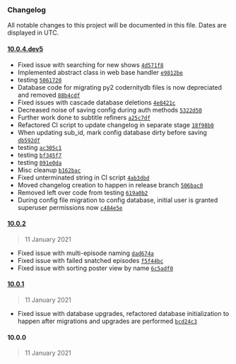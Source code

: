 ### Changelog

All notable changes to this project will be documented in this file. Dates are displayed in UTC.

#### [10.0.4.dev5](https://git.sickrage.ca/SiCKRAGE/sickrage-testing/compare/10.0.2...10.0.4.dev5)

- Fixed issue with searching for new shows [`4d571f8`](https://git.sickrage.ca/SiCKRAGE/sickrage-testing/commit/4d571f8636feb1269705fc829721ac1fc7ef5860)
- Implemented abstract class in web base handler [`e9812be`](https://git.sickrage.ca/SiCKRAGE/sickrage-testing/commit/e9812be71593a35b0987e30ec7135f51b98afcae)
- testing [`5061720`](https://git.sickrage.ca/SiCKRAGE/sickrage-testing/commit/5061720ce605fca9c565a8aa17739909a7531fbc)
- Database code for migrating py2 codernitydb files is now depreciated and removed [`88b4cdf`](https://git.sickrage.ca/SiCKRAGE/sickrage-testing/commit/88b4cdff8eb95937bcbd013bc182245e9b3445ad)
- Fixed issues with cascade database deletions [`4e8421c`](https://git.sickrage.ca/SiCKRAGE/sickrage-testing/commit/4e8421c376baedd4c2e751b435916e1e71fa85de)
- Decreased noise of saving config during auth methods [`5322d50`](https://git.sickrage.ca/SiCKRAGE/sickrage-testing/commit/5322d507dd26c57d7ccb701241ec7380d56adcc0)
- Further work done to subtitle refiners [`a25c7df`](https://git.sickrage.ca/SiCKRAGE/sickrage-testing/commit/a25c7df114ba831972aae9d5d9d58aa91dd3d258)
- Refactored CI script to update changelog in separate stage [`18f98b0`](https://git.sickrage.ca/SiCKRAGE/sickrage-testing/commit/18f98b04ac7ca43867752c5c6b1a2ccce72c783d)
- When updating sub_id, mark config database dirty before saving [`db592df`](https://git.sickrage.ca/SiCKRAGE/sickrage-testing/commit/db592df88a08ec26eeb1242190928ae5647d729d)
- testing [`ac305c1`](https://git.sickrage.ca/SiCKRAGE/sickrage-testing/commit/ac305c1726e50b9583f8c65097e0dad27426873b)
- testing [`bf345f7`](https://git.sickrage.ca/SiCKRAGE/sickrage-testing/commit/bf345f798667bfdc6598c95bb235844c77c494e9)
- testing [`091e0da`](https://git.sickrage.ca/SiCKRAGE/sickrage-testing/commit/091e0da0d4d1e01830f677de1f7d95b335eb3a1e)
- Misc cleanup [`b162bac`](https://git.sickrage.ca/SiCKRAGE/sickrage-testing/commit/b162bac49b5a12a99fbdfd4ae28d280dfadf81d1)
- Fixed unterminated string in CI script [`4ab3dbd`](https://git.sickrage.ca/SiCKRAGE/sickrage-testing/commit/4ab3dbd401afe04015c95eb27eae503b892dd9b1)
- Moved changelog creation to happen in release branch [`506bac0`](https://git.sickrage.ca/SiCKRAGE/sickrage-testing/commit/506bac022497ac9c0d1c28f24dea5df2796931b4)
- Removed left over code from testing [`619a0b2`](https://git.sickrage.ca/SiCKRAGE/sickrage-testing/commit/619a0b2e60101c818e7e69a2debcdc9ed229a94f)
- During config file migration to config database, initial user is granted superuser permissions now [`c484e5e`](https://git.sickrage.ca/SiCKRAGE/sickrage-testing/commit/c484e5e387cf77c288c56525084c2aa564f1ed5e)

#### [10.0.2](https://git.sickrage.ca/SiCKRAGE/sickrage-testing/compare/10.0.1...10.0.2)

> 11 January 2021

- Fixed issue with multi-episode naming [`dad674a`](https://git.sickrage.ca/SiCKRAGE/sickrage-testing/commit/dad674ace8c9b04bffa042ea2ef289c37c10f1b3)
- Fixed issue with failed snatched episodes [`f5f44bc`](https://git.sickrage.ca/SiCKRAGE/sickrage-testing/commit/f5f44bc47fd6105ed28f07a99322b3da1d00a207)
- Fixed issue with sorting poster view by name [`6c5adf0`](https://git.sickrage.ca/SiCKRAGE/sickrage-testing/commit/6c5adf0d402ce514df99c012536241730806f5c1)

#### [10.0.1](https://git.sickrage.ca/SiCKRAGE/sickrage-testing/compare/10.0.0...10.0.1)

> 11 January 2021

- Fixed issue with database upgrades, refactored database initialization to happen after migrations and upgrades are performed [`bcd24c3`](https://git.sickrage.ca/SiCKRAGE/sickrage-testing/commit/bcd24c38683de82c3fbf733c3a99ce3761a28cff)

#### 10.0.0

> 11 January 2021

